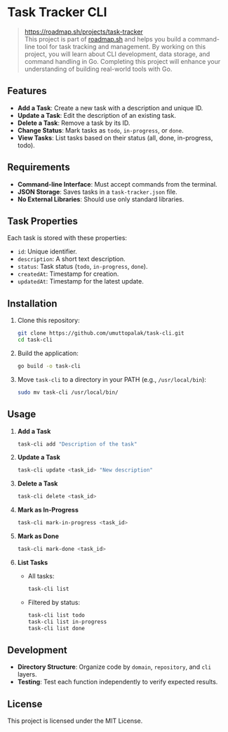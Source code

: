 # Task Tracker CLI

> https://roadmap.sh/projects/task-tracker <br>
> This project is part of [roadmap.sh](https://roadmap.sh) and helps you build a command-line tool for task tracking and management. By working on this project, you will learn about CLI development, data storage, and command handling in Go. Completing this project will enhance your understanding of building real-world tools with Go.

## Features

- **Add a Task**: Create a new task with a description and unique ID.
- **Update a Task**: Edit the description of an existing task.
- **Delete a Task**: Remove a task by its ID.
- **Change Status**: Mark tasks as `todo`, `in-progress`, or `done`.
- **View Tasks**: List tasks based on their status (all, done, in-progress, todo).

## Requirements

- **Command-line Interface**: Must accept commands from the terminal.
- **JSON Storage**: Saves tasks in a `task-tracker.json` file.
- **No External Libraries**: Should use only standard libraries.
  
## Task Properties

Each task is stored with these properties:
- `id`: Unique identifier.
- `description`: A short text description.
- `status`: Task status (`todo`, `in-progress`, `done`).
- `createdAt`: Timestamp for creation.
- `updatedAt`: Timestamp for the latest update.

## Installation

1. Clone this repository:
   ```bash
   git clone https://github.com/umuttopalak/task-cli.git
   cd task-cli
   ```

2. Build the application:
   ```bash
   go build -o task-cli
   ```

3. Move `task-cli` to a directory in your PATH (e.g., `/usr/local/bin`):
   ```bash
   sudo mv task-cli /usr/local/bin/
   ```

## Usage

1. **Add a Task**
   ```bash
   task-cli add "Description of the task"
   ```

2. **Update a Task**
   ```bash
   task-cli update <task_id> "New description"
   ```

3. **Delete a Task**
   ```bash
   task-cli delete <task_id>
   ```

4. **Mark as In-Progress**
   ```bash
   task-cli mark-in-progress <task_id>
   ```

5. **Mark as Done**
   ```bash
   task-cli mark-done <task_id>
   ```

6. **List Tasks**
   - All tasks:
     ```bash
     task-cli list
     ```
   - Filtered by status:
     ```bash
     task-cli list todo
     task-cli list in-progress
     task-cli list done
     ```

## Development

- **Directory Structure**: Organize code by `domain`, `repository`, and `cli` layers.
- **Testing**: Test each function independently to verify expected results.

## License

This project is licensed under the MIT License.
